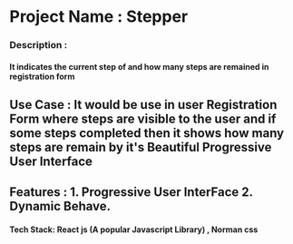 
<h1>Project Name : Stepper</h1>










<h3>Description :</h3> <h4>It indicates the current step of and how many steps are remained in registration form</h4>






<h2>Use Case : It would be use in user Registration Form where steps are visible to the user and if some steps completed then it shows how many steps are remain by it's Beautiful Progressive User Interface</h2>








<h2>Features : 
1. Progressive User InterFace
2. Dynamic Behave.
</h2>





<h4>Tech Stack: React js (A popular Javascript Library) , Norman css</h4>
